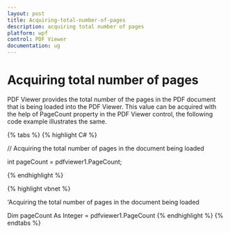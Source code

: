 ```yaml
---
layout: post
title: Acquiring-total-number-of-pages 
description: acquiring total number of pages 
platform: wpf
control: PDF Viewer
documentation: ug
---
```


# Acquiring total number of pages

PDF Viewer provides the total number of the pages in the PDF document that is being loaded into the PDF Viewer. This value can be acquired with the help of PageCount property in the PDF Viewer control, the following code example illustrates the same.

{% tabs %}
{% highlight C# %}

// Acquiring the total number of pages in the document being loaded  

int pageCount = pdfviewer1.PageCount;


{% endhighlight %}


{% highlight vbnet %}

'Acquiring the total number of pages in the document being loaded 

Dim pageCount As Integer = pdfviewer1.PageCount
{% endhighlight %}
{% endtabs %}
